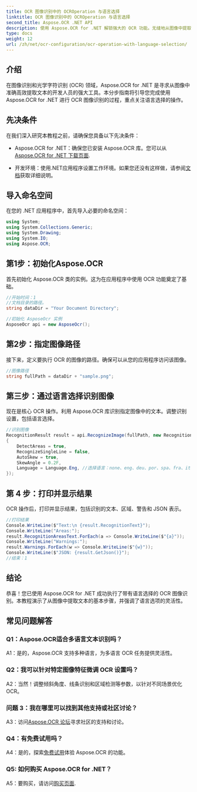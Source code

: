 ```yaml
---
title: OCR 图像识别中的 OCROperation 与语言选择
linktitle: OCR 图像识别中的 OCROperation 与语言选择
second_title: Aspose.OCR .NET API
description: 使用 Aspose.OCR for .NET 解锁强大的 OCR 功能。无缝地从图像中提取文本。
type: docs
weight: 12
url: /zh/net/ocr-configuration/ocr-operation-with-language-selection/
---
```

## 介绍

在图像识别和光学字符识别 (OCR) 领域，Aspose.OCR for .NET 是寻求从图像中准确高效提取文本的开发人员的强大工具。本分步指南将引导您完成使用 Aspose.OCR for .NET 进行 OCR 图像识别的过程，重点关注语言选择的操作。

## 先决条件

在我们深入研究本教程之前，请确保您具备以下先决条件：

-  Aspose.OCR for .NET：确保您已安装 Aspose.OCR 库。您可以从[Aspose.OCR for .NET 下载页面](https://releases.aspose.com/ocr/net/).

- 开发环境：使用.NET应用程序设置工作环境。如果您还没有这样做，请参阅[文档](https://reference.aspose.com/ocr/net/)获取详细说明。

## 导入命名空间

在您的 .NET 应用程序中，首先导入必要的命名空间：

```csharp
using System;
using System.Collections.Generic;
using System.Drawing;
using System.IO;
using Aspose.OCR;
```

## 第1步：初始化Aspose.OCR

首先初始化 Aspose.OCR 类的实例。这为在应用程序中使用 OCR 功能奠定了基础。

```csharp
//开始时间：1
//文档目录的路径。
string dataDir = "Your Document Directory";

//初始化 AsposeOcr 实例
AsposeOcr api = new AsposeOcr();
```

## 第2步：指定图像路径

接下来，定义要执行 OCR 的图像的路径。确保可以从您的应用程序访问该图像。

```csharp
//图像路径
string fullPath = dataDir + "sample.png";
```

## 第三步：通过语言选择识别图像

现在是核心 OCR 操作。利用 Aspose.OCR 库识别指定图像中的文本。调整识别设置，包括语言选择。

```csharp
//识别图像
RecognitionResult result = api.RecognizeImage(fullPath, new RecognitionSettings
{
    DetectAreas = true,
    RecognizeSingleLine = false,
    AutoSkew = true,
    SkewAngle = 0.2F,
    Language = Language.Eng, //选择语言：none、eng、deu、por、spa、fra、ita、cze、dan、dum、est、fin、lav、lit、nor、pol、rum、srp_hrv、slk、slv、swe、chi
});
```

## 第 4 步：打印并显示结果

OCR 操作后，打印并显示结果，包括识别的文本、区域、警告和 JSON 表示。

```csharp
//打印结果
Console.WriteLine($"Text:\n {result.RecognitionText}");
Console.WriteLine("Areas:");
result.RecognitionAreasText.ForEach(a => Console.WriteLine($"{a}"));
Console.WriteLine("Warnings:");
result.Warnings.ForEach(w => Console.WriteLine($"{w}"));
Console.WriteLine($"JSON: {result.GetJson()}");
//结束：1
```

## 结论

恭喜！您已使用 Aspose.OCR for .NET 成功执行了带有语言选择的 OCR 图像识别。本教程演示了从图像中提取文本的基本步骤，并强调了语言选项的灵活性。

## 常见问题解答

### Q1：Aspose.OCR适合多语言文本识别吗？

A1：是的，Aspose.OCR 支持多种语言，为多语言 OCR 任务提供灵活性。

### Q2：我可以针对特定图像特征微调 OCR 设置吗？

A2：当然！调整倾斜角度、线条识别和区域检测等参数，以针对不同场景优化 OCR。

### 问题 3：我在哪里可以找到其他支持或社区讨论？

 A3：访问[Aspose.OCR 论坛](https://forum.aspose.com/c/ocr/16)寻求社区的支持和讨论。

### Q4：有免费试用吗？

 A4：是的，探索[免费试用](https://releases.aspose.com/)体验 Aspose.OCR 的功能。

### Q5: 如何购买 Aspose.OCR for .NET？

 A5：要购买，请访问[购买页面](https://purchase.aspose.com/buy).
